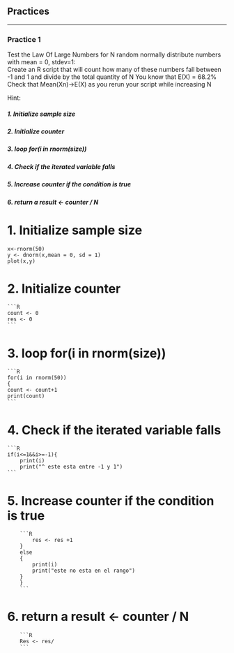 ## Practices
---
### Practice 1
 Test the Law Of Large Numbers for N random normally distribute
 numbers with mean = 0, stdev=1:   
 Create an R script that will count how many of these numbers fall between -1 and 1 and divide
 by the total quantity of N
 You know that E(X) = 68.2%
 Check that Mean(Xn)->E(X) as you rerun your script while increasing N

Hint:
##### 1. Initialize sample size
##### 2. Initialize counter
##### 3. loop for(i in rnorm(size))
##### 4. Check if the iterated variable falls
##### 5. Increase counter if the condition is true
##### 6. return a result <- counter / N


# 1.  Initialize sample size
    
    x<-rnorm(50)
    y <- dnorm(x,mean = 0, sd = 1)
    plot(x,y)
    
# 2. Initialize counter
    ```R
    count <- 0
    res <- 0
    ```
# 3.  loop for(i in rnorm(size))
    ```R
    for(i in rnorm(50))
    {
    count <- count+1
    print(count)
    ```
# 4. Check if the iterated variable falls
    ```R
    if(i<=1&&i>=-1){
        print(i)
        print("^ este esta entre -1 y 1")
    ```
# 5. Increase counter if the condition is true
        ```R
            res <- res +1
        }
        else
        {
            print(i)
            print("este no esta en el rango")
        }
        }
        ```
# 6. return a result <- counter / N
        ```R
        Res <- res/
        ```